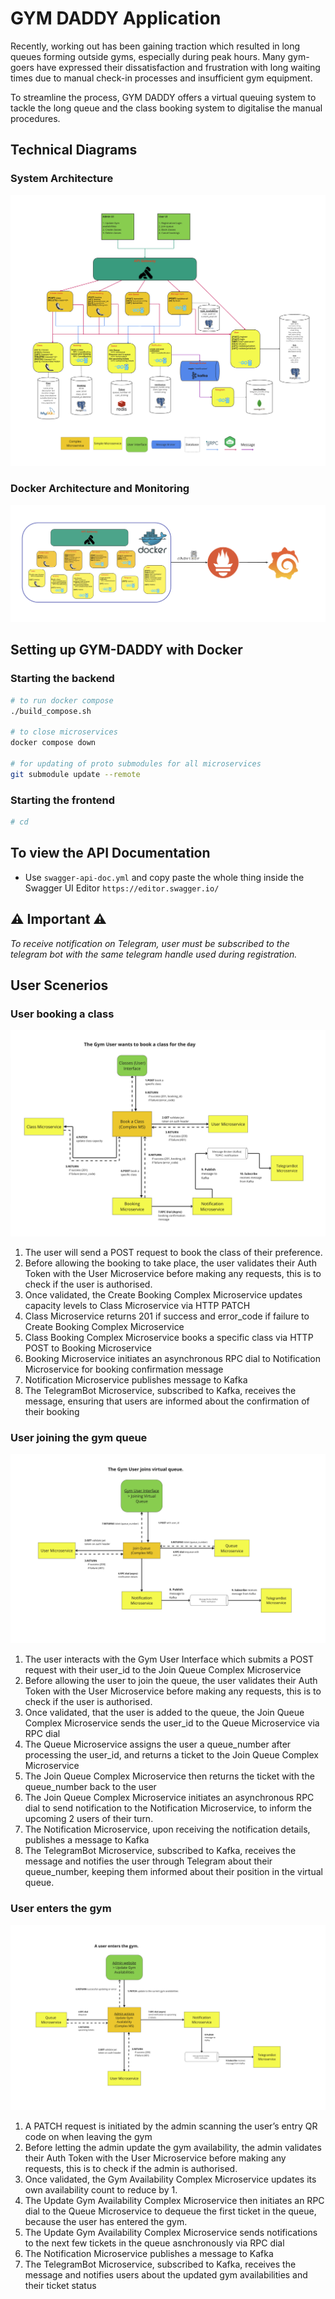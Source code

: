 # GYM DADDY Application
Recently, working out has been gaining traction which resulted in long queues forming outside gyms, especially during peak hours. Many gym-goers have expressed their dissatisfaction and frustration with long waiting times due to manual check-in processes and insufficient gym equipment.

To streamline the process, GYM DADDY offers a virtual queuing system to tackle the long queue and the class booking system to digitalise the manual procedures. 




## Technical Diagrams
### System Architecture
![Architecture Diagram](./readme-files/system-architecture.png)

### Docker Architecture and Monitoring
![Docker Diagram](./readme-files/monitoring.png)




## Setting up GYM-DADDY with Docker
### Starting the backend
```bash
# to run docker compose
./build_compose.sh 

# to close microservices
docker compose down

# for updating of proto submodules for all microservices
git submodule update --remote
```

### Starting the frontend
```bash
# cd 

```

## To view the API Documentation
- Use `swagger-api-doc.yml` and copy paste the whole thing inside the Swagger UI Editor `https://editor.swagger.io/`



## ⚠️ Important ⚠️

_To receive notification on Telegram, user must be subscribed to the telegram bot with the same telegram handle used during registration._


## User Scenerios
### User booking a class
![Scenario 1](./readme-files/s3.png)
1. The user will send a POST request to book the class of their preference. 
2. Before allowing the booking to take place, the user validates their Auth Token with the User Microservice before making any requests, this is to check if the user is authorised. 
3. Once validated, the Create Booking Complex Microservice updates capacity levels to Class Microservice via HTTP PATCH
4. Class Microservice returns 201 if success and error_code if failure to Create Booking Complex Microservice
5. Class Booking Complex Microservice books a specific class via HTTP POST to Booking Microservice
6. Booking Microservice initiates an asynchronous RPC dial to Notification Microservice for booking confirmation message
7. Notification Microservice publishes message to Kafka
8. The TelegramBot Microservice, subscribed to Kafka, receives the message, ensuring that users are informed about the confirmation of their booking


### User joining the gym queue
![Scenario 2](./readme-files/s1.png)
1. The user interacts with the Gym User Interface which submits a POST request with their user_id to the Join Queue Complex Microservice
2. Before allowing the user to join the queue, the user validates their Auth Token with the User Microservice before making any requests, this is to check if the user is authorised. 
3. Once validated, that the user is added to the queue, the Join Queue Complex Microservice sends the user_id to the Queue Microservice via RPC dial
4. The Queue Microservice assigns the user a queue_number after processing the user_id, and returns a ticket to the Join Queue Complex Microservice
5. The Join Queue Complex Microservice then returns the ticket with the queue_number back to the user
6. The Join Queue Complex Microservice initiates an asynchronous RPC dial to send notification to the Notification Microservice, to inform the upcoming 2 users of their turn. 
7. The Notification Microservice, upon receiving the notification details, publishes a message to Kafka
8. The TelegramBot Microservice, subscribed to Kafka, receives the message and notifies the user through Telegram about their queue_number, keeping them informed about their position in the virtual queue.



### User enters the gym
![Scenario 3](./readme-files/s2.png)
1. A PATCH request is initiated by the admin scanning the user’s entry QR code on when leaving the gym
2. Before letting the admin update the gym availability, the admin validates their Auth Token with the User Microservice before making any requests, this is to check if the admin is authorised. 
3. Once validated, the Gym Availability Complex Microservice updates its own availability count to reduce by 1.
4. The Update Gym Availability Complex Microservice then initiates an RPC dial to the Queue Microservice to dequeue the first ticket in the queue, because the user has entered the gym.
5. The Update Gym Availability Complex Microservice sends notifications to the next few tickets in the queue asnchronously via RPC dial
6. The Notification Microservice publishes a message to Kafka
7. The TelegramBot Microservice, subscribed to Kafka, receives the message and notifies users about the updated gym availabilities and their ticket status



